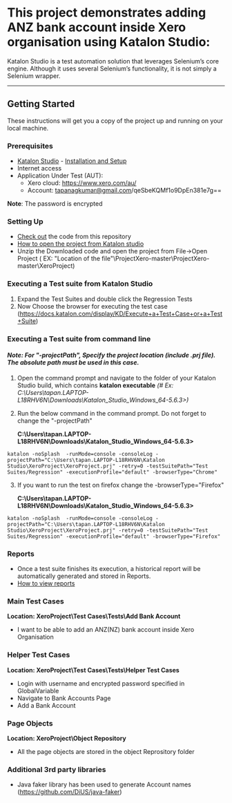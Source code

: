# This project demonstrates adding ANZ bank account inside Xero organisation using Katalon Studio:
Katalon Studio is a test automation solution that leverages Selenium’s core engine. Although it uses several Selenium’s functionality, it is not simply a Selenium wrapper. 
______
## Getting Started
These instructions will get you a copy of the project up and running on your local machine.
### Prerequisites
- [Katalon Studio](https://www.katalon.com/) - [Installation and Setup](https://docs.katalon.com/x/HwAM)
- Internet access
- Application Under Test (AUT):
     + Xero cloud: https://www.xero.com/au/
     + Account: tapanagkumar@gmail.com/qeSbeKQMf1o9DpEn381e7g==
	 
**Note**: The password is encrypted

### Setting Up
- [Check out](https://github.com/tapanagkumar/ProjectXero.git) the code from this repository
- [How to open the project from Katalon studio](https://docs.katalon.com/display/KD/Manage+Test+Project)
- Unzip the Downloaded code and open the project from File->Open Project ( EX: "Location of the file"\ProjectXero-master\ProjectXero-master\XeroProject)

### Executing a Test suite from Katalon Studio
1. Expand the Test Suites and double click the Regression Tests
3. Now Choose the browser for executing the test case (https://docs.katalon.com/display/KD/Execute+a+Test+Case+or+a+Test+Suite)

### Executing a Test suite from command line

#### *Note: For "-projectPath", Specify the project location (include .prj file). The absolute path must be used in this case.*

1. Open the command prompt and navigate to the folder of your Katalon Studio build, which contains **katalon executable**
   *(# Ex: C:\Users\tapan.LAPTOP-L18RHV6N\Downloads\Katalon_Studio_Windows_64-5.6.3>)*

2. Run the below command in the command prompt. Do not forget to change the "-projectPath"

	**C:\Users\tapan.LAPTOP-L18RHV6N\Downloads\Katalon_Studio_Windows_64-5.6.3>**
	
  `katalon -noSplash  -runMode=console -consoleLog -projectPath="C:\Users\tapan.LAPTOP-L18RHV6N\Katalon Studio\XeroProject\XeroProject.prj" -retry=0 -testSuitePath="Test Suites/Regression" -executionProfile="default" -browserType="Chrome"`

3. If you want to run the test on firefox change the -browserType="Firefox"

	**C:\Users\tapan.LAPTOP-L18RHV6N\Downloads\Katalon_Studio_Windows_64-5.6.3>**
	
  `katalon -noSplash  -runMode=console -consoleLog -projectPath="C:\Users\tapan.LAPTOP-L18RHV6N\Katalon Studio\XeroProject\XeroProject.prj" -retry=0 -testSuitePath="Test Suites/Regression" -executionProfile="default" -browserType="Firefox"`

### Reports

- Once a test suite finishes its execution, a historical report will be automatically generated and stored in Reports. 
- [How to view reports](https://docs.katalon.com/display/KD/Test+Suite+Report)

### Main Test Cases
  
  **Location: XeroProject\Test Cases\Tests\Add Bank Account**
  
- I want to be able to add an ANZ(NZ) bank account inside Xero Organisation

### Helper Test Cases
  
  **Location: XeroProject\Test Cases\Tests\Helper Test Cases**
  
- Login with username and encrypted password specified in GlobalVariable
- Navigate to Bank Accounts Page
- Add a Bank Account

### Page Objects

**Location: XeroProject\Object Repository**

- All the page objects are stored in the object Reprository folder

### Additional 3rd party libraries

- Java faker library has been used to generate Account names  (https://github.com/DiUS/java-faker)
